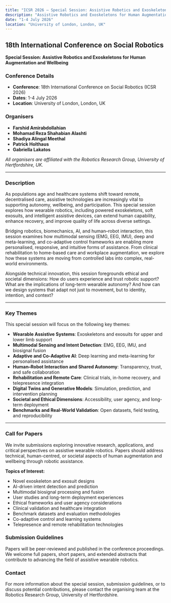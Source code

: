 ```yaml
---
title: "ICSR 2026 — Special Session: Assistive Robotics and Exoskeletons"
description: "Assistive Robotics and Exoskeletons for Human Augmentation and Wellbeing"
date: "1-4 July 2026"
location: "University of London, London, UK"
---
```


## 18th International Conference on Social Robotics

**Special Session: Assistive Robotics and Exoskeletons for Human Augmentation and Wellbeing**

### Conference Details

- **Conference**: 18th International Conference on Social Robotics (ICSR 2026)
- **Dates**: 1-4 July 2026
- **Location**: University of London, London, UK

### Organisers

- **Farshid Amirabdollahian**
- **Mohamad Reza Shahabian Alashti**
- **Shadiya Alingal Meethal**
- **Patrick Holthaus**
- **Gabriella Lakatos**

*All organisers are affiliated with the Robotics Research Group, University of Hertfordshire, UK.*

---

### Description

As populations age and healthcare systems shift toward remote, decentralised care, assistive technologies are increasingly vital to supporting autonomy, wellbeing, and participation. This special session explores how wearable robotics, including powered exoskeletons, soft exosuits, and intelligent assistive devices, can extend human capability, enhance recovery, and improve quality of life across diverse settings.

Bridging robotics, biomechanics, AI, and human–robot interaction, this session examines how multimodal sensing (EMG, EEG, IMU), deep and meta-learning, and co-adaptive control frameworks are enabling more personalised, responsive, and intuitive forms of assistance. From clinical rehabilitation to home-based care and workplace augmentation, we explore how these systems are moving from controlled labs into complex, real-world environments.

Alongside technical innovation, this session foregrounds ethical and societal dimensions: How do users experience and trust robotic support? What are the implications of long-term wearable autonomy? And how can we design systems that adapt not just to movement, but to identity, intention, and context?

---

### Key Themes

This special session will focus on the following key themes:

- **Wearable Assistive Systems**: Exoskeletons and exosuits for upper and lower limb support
- **Multimodal Sensing and Intent Detection**: EMG, EEG, IMU, and biosignal fusion
- **Adaptive and Co-Adaptive AI**: Deep learning and meta-learning for personalised assistance
- **Human–Robot Interaction and Shared Autonomy**: Transparency, trust, and safe collaboration
- **Rehabilitation and Remote Care**: Clinical trials, in-home recovery, and telepresence integration
- **Digital Twins and Generative Models**: Simulation, prediction, and intervention planning
- **Societal and Ethical Dimensions**: Accessibility, user agency, and long-term deployment
- **Benchmarks and Real-World Validation**: Open datasets, field testing, and reproducibility

---

### Call for Papers

We invite submissions exploring innovative research, applications, and critical perspectives on assistive wearable robotics. Papers should address technical, human-centred, or societal aspects of human augmentation and wellbeing through robotic assistance.

**Topics of Interest:**
- Novel exoskeleton and exosuit designs
- AI-driven intent detection and prediction
- Multimodal biosignal processing and fusion
- User studies and long-term deployment experiences
- Ethical frameworks and user agency considerations
- Clinical validation and healthcare integration
- Benchmark datasets and evaluation methodologies
- Co-adaptive control and learning systems
- Telepresence and remote rehabilitation technologies

### Submission Guidelines

Papers will be peer-reviewed and published in the conference proceedings. We welcome full papers, short papers, and extended abstracts that contribute to advancing the field of assistive wearable robotics.

### Contact

For more information about the special session, submission guidelines, or to discuss potential contributions, please contact the organising team at the Robotics Research Group, University of Hertfordshire.

